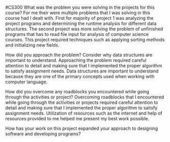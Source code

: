 #CS300
What was the problem you were solving in the projects for this course?
For me their were multiple problems that I was solving in this course had I dealt with. First for majority of project 1 was analyzing the project programs and determining the runtime analysis for different data structures. The second project was more solving the problem of unfinished programs that has to read file input for analysis of computer science courses. This project required techniques such as applying sorting methods and initializing new fields.

How did you approach the problem? Consider why data structures are important to understand.
Approaching the problem required careful attention to detail and making sure that I implemented the proper algorithm to satisfy assignment needs. Data structures are important to understand because they are one of the primary concepts used when working with computer language.

How did you overcome any roadblocks you encountered while going through the activities or project?
Overcoming roadblocks that I encountered while going through the activities or projects required careful attention to detail and making sure that I implemented the proper algorithm to satisfy assignment needs. Utilization of resources such as the internet and help of resources provided to me helped me present my best work possible.

How has your work on this project expanded your approach to designing software and developing programs?


